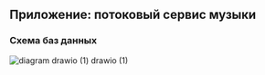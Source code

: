 ## Приложение: потоковый сервис музыки
### Схема баз данных
![diagram drawio (1) drawio (1)](https://github.com/IAmIngibitor/DB-practice-in-college/assets/109351663/d69e2eb6-bffc-4f31-a102-8b9a2a731889)




